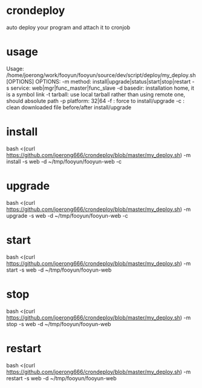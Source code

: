 crondeploy
==========

auto deploy your program and attach it to cronjob

usage
==========
Usage: /home/joerong/work/fooyun/fooyun/source/dev/script/deploy/my_deploy.sh [OPTIONS] 
OPTIONS:
-m method:       install|upgrade|status|start|stop|restart
-s service:      web|mgr|func_master|func_slave
-d basedir:      installation home, it is a symbol link
-t tarball:      use local tarball rather than using remote one, should absolute path
-p platform:     32|64
-f :             force to install/upgrade
-c :             clean downloaded file before/after install/upgrade

install
==========
bash <(curl https://github.com/joerong666/crondeploy/blob/master/my_deploy.sh) -m install -s web -d ~/tmp/fooyun/fooyun-web -c

upgrade
==========
bash <(curl https://github.com/joerong666/crondeploy/blob/master/my_deploy.sh) -m upgrade -s web -d ~/tmp/fooyun/fooyun-web -c

start
==========
bash <(curl https://github.com/joerong666/crondeploy/blob/master/my_deploy.sh) -m start -s web -d ~/tmp/fooyun/fooyun-web

stop
==========
bash <(curl https://github.com/joerong666/crondeploy/blob/master/my_deploy.sh) -m stop -s web -d ~/tmp/fooyun/fooyun-web

restart
==========
bash <(curl https://github.com/joerong666/crondeploy/blob/master/my_deploy.sh) -m restart -s web -d ~/tmp/fooyun/fooyun-web
